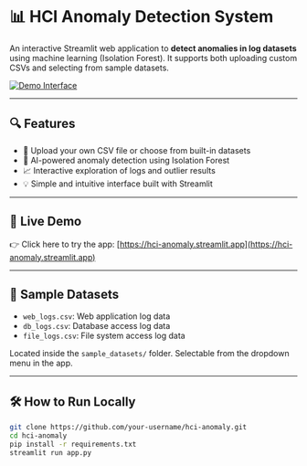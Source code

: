 # 📊 HCI Anomaly Detection System

An interactive Streamlit web application to **detect anomalies in log datasets** using machine learning (Isolation Forest). It supports both uploading custom CSVs and selecting from sample datasets.

[![Demo Interface](https://img.shields.io/badge/🚀%20Live%20Demo-hci--anomaly.streamlit.app-green?style=for-the-badge)](https://hci-anomaly.streamlit.app/)

---

## 🔍 Features

- 📁 Upload your own CSV file or choose from built-in datasets
- 🤖 AI-powered anomaly detection using Isolation Forest
- 📈 Interactive exploration of logs and outlier results
- 💡 Simple and intuitive interface built with Streamlit

---

## 🚀 Live Demo

👉 Click here to try the app: [https://hci-anomaly.streamlit.app](https://hci-anomaly.streamlit.app)

---

## 📂 Sample Datasets

- `web_logs.csv`: Web application log data
- `db_logs.csv`: Database access log data
- `file_logs.csv`: File system access log data

Located inside the `sample_datasets/` folder. Selectable from the dropdown menu in the app.

---

## 🛠️ How to Run Locally

```bash
git clone https://github.com/your-username/hci-anomaly.git
cd hci-anomaly
pip install -r requirements.txt
streamlit run app.py
